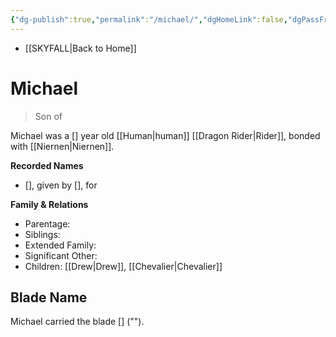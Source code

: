 ```yaml
---
{"dg-publish":true,"permalink":"/michael/","dgHomeLink":false,"dgPassFrontmatter":false}
---
```


- [[SKYFALL|Back to Home]]

# Michael
>Son of

Michael was a [] year old [[Human|human]] [[Dragon Rider|Rider]], bonded with [[Niernen|Niernen]]. 

**Recorded Names**
- [], given by [], for 

**Family & Relations**
- Parentage: 
- Siblings: 
- Extended Family: 
- Significant Other:
- Children: [[Drew|Drew]], [[Chevalier|Chevalier]] 

## Blade Name
Michael carried the blade [] (""). 